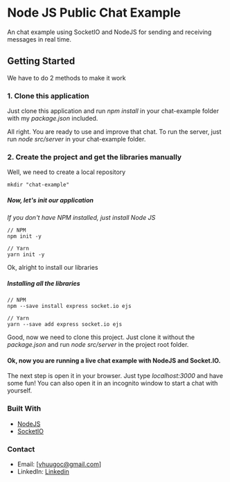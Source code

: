 # Node JS Public Chat Example

An chat example using SocketIO and NodeJS for sending and receiving messages in real time.

## Getting Started

We have to do 2 methods to make it work

### 1. Clone this application
Just clone this application and run _npm install_ in your chat-example folder with my _package.json_ included.

All right. You are ready to use and improve that chat. To run the server, just run _node src/server_ in your chat-example folder.


### 2. Create the project and get the libraries manually
Well, we need to create a local repository
```
mkdir "chat-example"
```
##### Now, let's init our application

_If you don't have NPM installed, just install Node JS_
```
// NPM
npm init -y

// Yarn
yarn init -y
```
Ok, alright to install our libraries
##### Installing all the libraries
```
// NPM
npm --save install express socket.io ejs

// Yarn
yarn --save add express socket.io ejs
```

Good, now we need to clone this project. Just clone it without the _package.json_ and run _node src/server_ in the project root folder.

#### Ok, now you are running a live chat example with NodeJS and Socket.IO.
The next step is open it in your browser. Just type _localhost:3000_ and have some fun! You can also open it in an incognito window to start a chat with yourself.


### Built With
- [NodeJS](https://nodejs.org/en/)
- [SocketIO](https://socket.io/)


### Contact
- Email: [vhuugoc@gmail.com]
- LinkedIn: [Linkedin](https://www.linkedin.com/in/vhugoc/)


